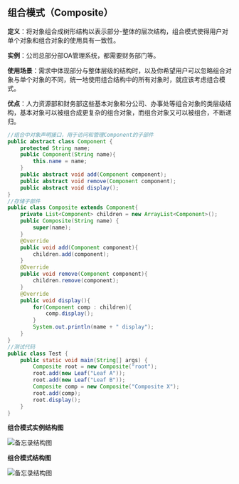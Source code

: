 ## 组合模式（Composite）

**定义**：将对象组合成树形结构以表示部分-整体的层次结构，组合模式使得用户对单个对象和组合对象的使用具有一致性。

**实例**：公司总部分部OA管理系统，都需要财务部门等。

**使用场景**：需求中体现部分与整体层级的结构时，以及你希望用户可以忽略组合对象与单个对象的不同，统一地使用组合结构中的所有对象时，就应该考虑组合模式。

**优点**：人力资源部和财务部这些基本对象和分公司、办事处等组合对象的类层级结构，基本对象可以被组合成更复杂的组合对象，而组合对象又可以被组合，不断递归。

```java
//组合中对象声明接口，用于访问和管理Component的子部件
public abstract class Component {
	protected String name;
	public Component(String name){
		this.name = name;
	}
	public abstract void add(Component component);
	public abstract void remove(Component component);
	public abstract void display();
}
//存储子部件
public class Composite extends Component{
	private List<Component> children = new ArrayList<Component>();
	public Composite(String name) {
		super(name);
	}
	@Override
	public void add(Component component){
		children.add(component);
	}
	@Override
	public void remove(Component component){
		children.remove(component);
	}
	@Override
	public void display(){
		for(Component comp : children){
			comp.display();
		}
		System.out.println(name + " display");
	}	
}
//测试代码
public class Test {
	public static void main(String[] args) {
		Composite root = new Composite("root");
		root.add(new Leaf("Leaf A"));
		root.add(new Leaf("Leaf B"));
		Composite comp = new Composite("Composite X");
		root.add(comp);
		root.display();
	}
}
```

**组合模式实例结构图**

![备忘录结构图](https://github.com/xuxh0622/learn-designpattern/blob/master/image/qcomposite.png)

**组合模式结构图**

![备忘录结构图](https://github.com/xuxh0622/learn-designpattern/blob/master/image/qbasecomposite.png)

